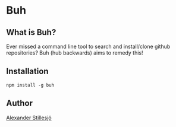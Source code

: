 # Buh
## What is Buh?
Ever missed a command line tool to search and install/clone github repositories? Buh (hub backwards) aims to remedy this!

## Installation
`npm install -g buh`

## Author
[Alexander Stillesjö](http://stillesjo.org)

